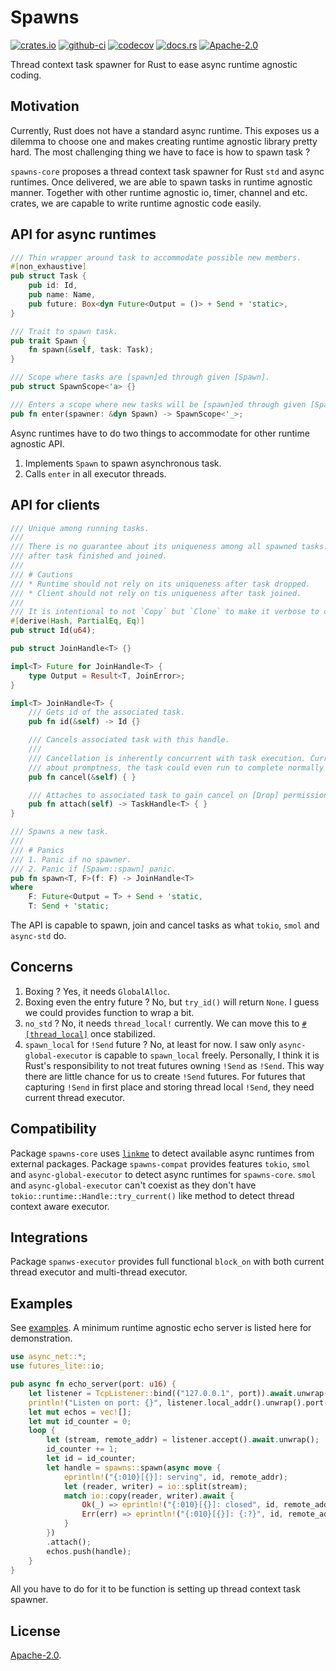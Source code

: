 # Spawns

[![crates.io](https://img.shields.io/crates/v/spawns)](https://crates.io/crates/spawns)
[![github-ci](https://github.com/kezhuw/spawns/actions/workflows/ci.yml/badge.svg?event=push)](https://github.com/kezhuw/spawns/actions)
[![codecov](https://codecov.io/gh/kezhuw/spawns/graph/badge.svg?token=qSY9PdISfH)](https://codecov.io/gh/kezhuw/spawns)
[![docs.rs](https://img.shields.io/docsrs/spawns)](https://docs.rs/spawns)
[![Apache-2.0](https://img.shields.io/github/license/kezhuw/spawns)](LICENSE)

Thread context task spawner for Rust to ease async runtime agnostic coding.

## Motivation

Currently, Rust does not have a standard async runtime. This exposes us a dilemma to choose one and makes creating runtime agnostic library pretty hard. The most challenging thing we have to face is how to spawn task ?

`spawns-core` proposes a thread context task spawner for Rust `std` and async runtimes. Once delivered, we are able to spawn tasks in runtime agnostic manner. Together with other runtime agnostic io, timer, channel and etc. crates, we are capable to write runtime agnostic code easily.


## API for async runtimes

```rust
/// Thin wrapper around task to accommodate possible new members.
#[non_exhaustive]
pub struct Task {
    pub id: Id,
    pub name: Name,
    pub future: Box<dyn Future<Output = ()> + Send + 'static>,
}

/// Trait to spawn task.
pub trait Spawn {
    fn spawn(&self, task: Task);
}

/// Scope where tasks are [spawn]ed through given [Spawn].
pub struct SpawnScope<'a> {}

/// Enters a scope where new tasks will be [spawn]ed through given [Spawn].
pub fn enter(spawner: &dyn Spawn) -> SpawnScope<'_>;
```

Async runtimes have to do two things to accommodate for other runtime agnostic API.

1. Implements `Spawn` to spawn asynchronous task.
2. Calls `enter` in all executor threads.

## API for clients
```rust
/// Unique among running tasks.
///
/// There is no guarantee about its uniqueness among all spawned tasks. One could be reclaimed
/// after task finished and joined.
///
/// # Cautions
/// * Runtime should not rely on its uniqueness after task dropped.
/// * Client should not rely on tis uniqueness after task joined.
///
/// It is intentional to not `Copy` but `Clone` to make it verbose to create a new one to avoid abusing.
#[derive(Hash, PartialEq, Eq)]
pub struct Id(u64);

pub struct JoinHandle<T> {}

impl<T> Future for JoinHandle<T> {
    type Output = Result<T, JoinError>;
}

impl<T> JoinHandle<T> {
    /// Gets id of the associated task.
    pub fn id(&self) -> Id {}

    /// Cancels associated task with this handle.
    ///
    /// Cancellation is inherently concurrent with task execution. Currently, there is no guarantee
    /// about promptness, the task could even run to complete normally after cancellation.
    pub fn cancel(&self) { }

    /// Attaches to associated task to gain cancel on [Drop] permission.
    pub fn attach(self) -> TaskHandle<T> { }
}

/// Spawns a new task.
///
/// # Panics
/// 1. Panic if no spawner.
/// 2. Panic if [Spawn::spawn] panic.
pub fn spawn<T, F>(f: F) -> JoinHandle<T>
where
    F: Future<Output = T> + Send + 'static,
    T: Send + 'static;
```

The API is capable to spawn, join and cancel tasks as what `tokio`, `smol` and `async-std` do.

## Concerns
1. Boxing ? Yes, it needs `GlobalAlloc`.
2. Boxing even the entry future ? No, but `try_id()` will return `None`. I guess we could provides function to wrap a bit.
3. `no_std` ? No, it needs `thread_local!` currently. We can move this to [`#[thread_local]`](https://github.com/rust-lang/rust/issues/29594) once stabilized.
4. `spawn_local` for `!Send` future ? No, at least for now. I saw only `async-global-executor` is capable to `spawn_local` freely. Personally, I think it is Rust's responsibility to not treat futures owning `!Send` as `!Send`. This way there are little chance for us to create `!Send` futures. For futures that capturing `!Send` in first place and storing thread local `!Send`, they need current thread executor.

## Compatibility
Package `spawns-core` uses [`linkme`](https://crates.io/crates/linkme) to detect available async runtimes from external packages. Package `spawns-compat` provides features `tokio`, `smol` and `async-global-executor` to detect async runtimes for `spawns-core`. `smol` and `async-global-executor` can't coexist as they don't have `tokio::runtime::Handle::try_current()` like method to detect thread context aware executor.

## Integrations
Package `spanws-executor` provides full functional `block_on` with both current thread executor and multi-thread executor.

## Examples
See [examples](examples/). A minimum runtime agnostic echo server is listed here for demonstration.

```rust
use async_net::*;
use futures_lite::io;

pub async fn echo_server(port: u16) {
    let listener = TcpListener::bind(("127.0.0.1", port)).await.unwrap();
    println!("Listen on port: {}", listener.local_addr().unwrap().port());
    let mut echos = vec![];
    let mut id_counter = 0;
    loop {
        let (stream, remote_addr) = listener.accept().await.unwrap();
        id_counter += 1;
        let id = id_counter;
        let handle = spawns::spawn(async move {
            eprintln!("{:010}[{}]: serving", id, remote_addr);
            let (reader, writer) = io::split(stream);
            match io::copy(reader, writer).await {
                Ok(_) => eprintln!("{:010}[{}]: closed", id, remote_addr),
                Err(err) => eprintln!("{:010}[{}]: {:?}", id, remote_addr, err),
            }
        })
        .attach();
        echos.push(handle);
    }
}
```

All you have to do for it to be function is setting up thread context task spawner.

## License
[Apache-2.0](LICENSE).
